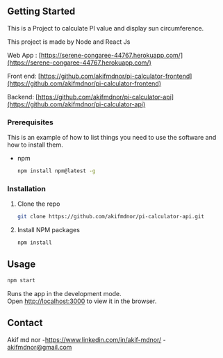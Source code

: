 
<!-- GETTING STARTED -->
## Getting Started

This is a Project to calculate PI value and display sun circumference.

This project is made by Node and React Js


Web App : [https://serene-congaree-44767.herokuapp.com/](https://serene-congaree-44767.herokuapp.com/)

Front end: [https://github.com/akifmdnor/pi-calculator-frontend](https://github.com/akifmdnor/pi-calculator-frontend)

Backend: [https://github.com/akifmdnor/pi-calculator-api](https://github.com/akifmdnor/pi-calculator-api)

### Prerequisites

This is an example of how to list things you need to use the software and how to install them.
* npm
  ```sh
  npm install npm@latest -g
  ```

### Installation

1. Clone the repo
   ```sh
   git clone https://github.com/akifmdnor/pi-calculator-api.git
   ```
2. Install NPM packages
   ```sh
   npm install
   ```



<!-- USAGE EXAMPLES -->
## Usage
   ```sh
   npm start
   ```


Runs the app in the development mode.\
Open [http://localhost:3000](http://localhost:3000) to view it in the browser.



<!-- CONTACT -->
## Contact

Akif md nor  -https://www.linkedin.com/in/akif-mdnor/  - akifmdnor@gmail.com









